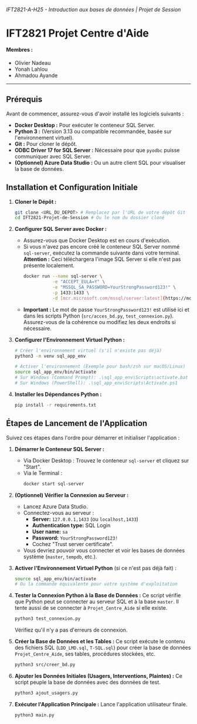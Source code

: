 ###### IFT2821-A-H25 - Introduction aux bases de données | Projet de Session

# IFT2821 Projet Centre d'Aide

#### Membres :

- Olivier Nadeau
- Yonah Lahlou
- Ahmadou Ayande

---

## Prérequis

Avant de commencer, assurez-vous d'avoir installé les logiciels suivants :

* **Docker Desktop :** Pour exécuter le conteneur SQL Server.
* **Python 3 :** (Version 3.13 ou compatible recommandée, basée sur l'environnement virtuel).
* **Git :** Pour cloner le dépôt.
* **ODBC Driver 17 for SQL Server :** Nécessaire pour que `pyodbc` puisse communiquer avec SQL Server.
* **(Optionnel) Azure Data Studio :** Ou un autre client SQL pour visualiser la base de données.

## Installation et Configuration Initiale

1.  **Cloner le Dépôt :**
    ```bash
    git clone <URL_DU_DEPOT> # Remplacez par l'URL de votre dépôt Git
    cd IFT2821-Projet-de-Session # Ou le nom du dossier cloné
    ```

2.  **Configurer SQL Server avec Docker :**
    * Assurez-vous que Docker Desktop est en cours d'exécution.
    * Si vous n'avez pas encore créé le conteneur SQL Server nommé `sql-server`, exécutez la commande suivante dans votre terminal. **Attention :** Ceci téléchargera l'image SQL Server si elle n'est pas présente localement.
        ```bash
        docker run --name sql-server \
                   -e "ACCEPT_EULA=Y" \
                   -e "MSSQL_SA_PASSWORD=YourStrongPassword123!" \
                   -p 1433:1433 \
                   -d [mcr.microsoft.com/mssql/server:latest](https://mcr.microsoft.com/mssql/server:latest)
        ```
    * **Important :** Le mot de passe `YourStrongPassword123!` est utilisé ici et dans les scripts Python (`src/acces_bd.py`, `test_connexion.py`). Assurez-vous de la cohérence ou modifiez les deux endroits si nécessaire.

3.  **Configurer l'Environnement Virtuel Python :**
    ```bash
    # Créer l'environnement virtuel (s'il n'existe pas déjà)
    python3 -m venv sql_app_env 

    # Activer l'environnement (Exemple pour bash/zsh sur macOS/Linux)
    source sql_app_env/bin/activate 
    # Sur Windows (Command Prompt): .\sql_app_env\Scripts\activate.bat
    # Sur Windows (PowerShell): .\sql_app_env\Scripts\Activate.ps1
    ```

4.  **Installer les Dépendances Python :**
    ```bash
    pip install -r requirements.txt
    ```

## Étapes de Lancement de l'Application

Suivez ces étapes dans l'ordre pour démarrer et initialiser l'application :

1.  **Démarrer le Conteneur SQL Server :**
    * Via Docker Desktop : Trouvez le conteneur `sql-server` et cliquez sur "Start".
    * Via le Terminal :
        ```bash
        docker start sql-server
        ```

2.  **(Optionnel) Vérifier la Connexion au Serveur :**
    * Lancez Azure Data Studio.
    * Connectez-vous au serveur :
        * **Server:** `127.0.0.1,1433` (ou `localhost,1433`)
        * **Authentication type:** SQL Login
        * **User name:** `sa`
        * **Password:** `YourStrongPassword123!`
        * Cochez "Trust server certificate".
    * Vous devriez pouvoir vous connecter et voir les bases de données système (`master`, `tempdb`, etc.).

3.  **Activer l'Environnement Virtuel Python** (si ce n'est pas déjà fait) :
    ```bash
    source sql_app_env/bin/activate 
    # Ou la commande équivalente pour votre système d'exploitation
    ```

4.  **Tester la Connexion Python à la Base de Données :**
    Ce script vérifie que Python peut se connecter au serveur SQL et à la base `master`. Il tente aussi de se connecter à `Projet_Centre_Aide` si elle existe.
    ```bash
    python3 test_connexion.py
    ```
    Vérifiez qu'il n'y a pas d'erreurs de connexion.

5.  **Créer la Base de Données et les Tables :**
    Ce script exécute le contenu des fichiers SQL (`LDD_LMD.sql`, `T-SQL.sql`) pour créer la base de données `Projet_Centre_Aide`, ses tables, procédures stockées, etc.
    ```bash
    python3 src/creer_bd.py
    ```

6.  **Ajouter les Données Initiales (Usagers, Interventions, Plaintes) :**
    Ce script peuple la base de données avec des données de test.
    ```bash
    python3 ajout_usagers.py
    ```

7.  **Exécuter l'Application Principale :**
    Lance l'application utilisateur finale.
    ```bash
    python3 main.py
    ```
